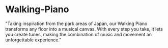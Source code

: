 # Walking-Piano
"Taking inspiration from the park areas of Japan, our Walking Piano transforms any floor into a musical canvas. With every step you take, it lets you create tunes, making the combination of music and movement an unforgettable experience."
